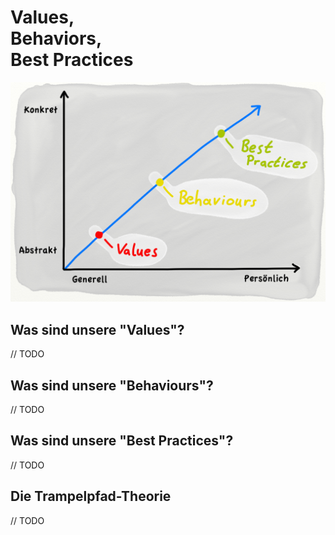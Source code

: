 # Values,<br>Behaviors,<br>Best Practices



<img src="ValuesBehavioursBestPracticesSmall.png"/>



## Was sind unsere "Values"?
// TODO


## Was sind unsere "Behaviours"?
// TODO


## Was sind unsere "Best Practices"?
// TODO


## Die Trampelpfad-Theorie
// TODO